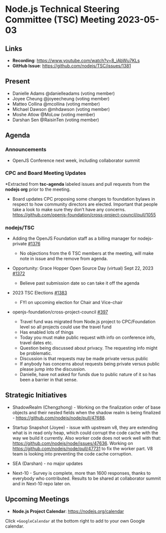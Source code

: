 # Node.js Technical Steering Committee (TSC) Meeting 2023-05-03

## Links

* **Recording**: <https://www.youtube.com/watch?v=8_iAbWu7KLs>
* **GitHub Issue**: <https://github.com/nodejs/TSC/issues/1381>

## Present

* Danielle Adams @danielleadams (voting member)
* Joyee Cheung @joyeecheung (voting member)
* Matteo Collina @mcollina (voting member)
* Michael Dawson @mhdawson (voting member)
* Moshe Atlow @MoLow (voting member)
* Darshan Sen @RaisinTen (voting member)

## Agenda

### Announcements

* OpenJS Conference next week, including collaborator summit

### CPC and Board Meeting Updates

*Extracted from **tsc-agenda** labeled issues and pull requests from the **nodejs org** prior to the meeting.

* Board updates
  CPC proposing some changes to foundation bylaws in respect to
  how community directors are elected. Important that people
  take a look to make sure they don’t have any concerns.
  <https://github.com/openjs-foundation/cross-project-council/pull/1055>

### nodejs/TSC

* Adding the OpenJS Foundation staff as a billing manager for nodejs-private [#1376](https://github.com/nodejs/TSC/issues/1376)
  * No objections from the 6 TSC members at the meeting, will make note in issue and the remove from agenda.

* Opportunity: Grace Hopper Open Source Day (virtual) Sept 22, 2023 [#1372](https://github.com/nodejs/TSC/issues/1372)
  * Believe past submission date so can take it off the agenda

* 2023 TSC Elections [#1383](https://github.com/nodejs/TSC/issues/1382)
  * FYI on upcoming election for Chair and Vice-chair

* openjs-foundation/cross-project-council [#397](https://github.com/openjs-foundation/cross-project-council/issues/397)
  * Travel fund was migrated from Node.js project to CPC/Foundation level so all projects could use the travel fund
  * Has enabled lots of things
  * Today you must make public request with info on conference info, travel dates etc.
  * Question being discussed about privacy. The requesting info might be problematic.
  * Discussion is that requests may be made private versus public
  * If anybody has concerns about requests being private versus public please jump into the discussion.
  * Danielle, have not asked for funds due to public nature of it so has been a barrier in that sense.

## Strategic Initiatives

* ShadowRealm (Chengzhong) - Working on the finalization order of base objects and their nested fields when the shadow realm is being finalized - <https://github.com/nodejs/node/pull/47688>.

* Startup Snapshot (Joyee) - issue with upstream v8, they are extending what is in read only heap, which could corrupt the code cache with the way we build it currently. Also worker code does not work well with that: <https://github.com/nodejs/node/issues/47636>. Working on <https://github.com/nodejs/node/pull/47731> to fix the worker part. V8 team is looking into preventing the code cache corruption.

* SEA (Darshan) - no major updates

* Next-10 - Survey is complete, more than 1600 responses, thanks to everybody who contributed. Results to be shared at collaborator summit and in Next-10 repo later on.

## Upcoming Meetings

* **Node.js Project Calendar**: <https://nodejs.org/calendar>

Click `+GoogleCalendar` at the bottom right to add to your own Google calendar.
